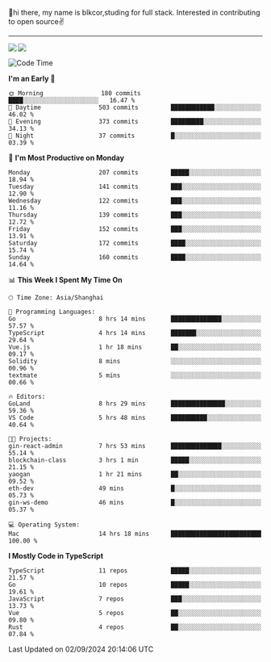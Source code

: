 👋hi there, my name is blkcor,studing for full stack.
Interested in contributing to open source✌️

<hr/>

![](https://github-readme-stats.vercel.app/api?username=blkcor)
<a href="https://github.com/blkcor/github-readme-stats">
    <img align="left" src="https://github-readme-stats.vercel.app/api/top-langs/?username=blkcor&hide=jupyter%20notebook,shaderlab,tex,c%23&langs_count=9" />
</a>


<!--START_SECTION:waka-->
![Code Time](http://img.shields.io/badge/Code%20Time-1%2C313%20hrs%2046%20mins-blue)

**I'm an Early 🐤** 

```text
🌞 Morning                180 commits         ████░░░░░░░░░░░░░░░░░░░░░   16.47 % 
🌆 Daytime                503 commits         ████████████░░░░░░░░░░░░░   46.02 % 
🌃 Evening                373 commits         █████████░░░░░░░░░░░░░░░░   34.13 % 
🌙 Night                  37 commits          █░░░░░░░░░░░░░░░░░░░░░░░░   03.39 % 
```
📅 **I'm Most Productive on Monday** 

```text
Monday                   207 commits         █████░░░░░░░░░░░░░░░░░░░░   18.94 % 
Tuesday                  141 commits         ███░░░░░░░░░░░░░░░░░░░░░░   12.90 % 
Wednesday                122 commits         ███░░░░░░░░░░░░░░░░░░░░░░   11.16 % 
Thursday                 139 commits         ███░░░░░░░░░░░░░░░░░░░░░░   12.72 % 
Friday                   152 commits         ███░░░░░░░░░░░░░░░░░░░░░░   13.91 % 
Saturday                 172 commits         ████░░░░░░░░░░░░░░░░░░░░░   15.74 % 
Sunday                   160 commits         ████░░░░░░░░░░░░░░░░░░░░░   14.64 % 
```


📊 **This Week I Spent My Time On** 

```text
🕑︎ Time Zone: Asia/Shanghai

💬 Programming Languages: 
Go                       8 hrs 14 mins       ██████████████░░░░░░░░░░░   57.57 % 
TypeScript               4 hrs 14 mins       ███████░░░░░░░░░░░░░░░░░░   29.64 % 
Vue.js                   1 hr 18 mins        ██░░░░░░░░░░░░░░░░░░░░░░░   09.17 % 
Solidity                 8 mins              ░░░░░░░░░░░░░░░░░░░░░░░░░   00.96 % 
textmate                 5 mins              ░░░░░░░░░░░░░░░░░░░░░░░░░   00.66 % 

🔥 Editors: 
GoLand                   8 hrs 29 mins       ███████████████░░░░░░░░░░   59.36 % 
VS Code                  5 hrs 48 mins       ██████████░░░░░░░░░░░░░░░   40.64 % 

🐱‍💻 Projects: 
gin-react-admin          7 hrs 53 mins       ██████████████░░░░░░░░░░░   55.14 % 
blockchain-class         3 hrs 1 min         █████░░░░░░░░░░░░░░░░░░░░   21.15 % 
yaogan                   1 hr 21 mins        ██░░░░░░░░░░░░░░░░░░░░░░░   09.52 % 
eth-dev                  49 mins             █░░░░░░░░░░░░░░░░░░░░░░░░   05.73 % 
gin-ws-demo              46 mins             █░░░░░░░░░░░░░░░░░░░░░░░░   05.37 % 

💻 Operating System: 
Mac                      14 hrs 18 mins      █████████████████████████   100.00 % 
```

**I Mostly Code in TypeScript** 

```text
TypeScript               11 repos            █████░░░░░░░░░░░░░░░░░░░░   21.57 % 
Go                       10 repos            █████░░░░░░░░░░░░░░░░░░░░   19.61 % 
JavaScript               7 repos             ███░░░░░░░░░░░░░░░░░░░░░░   13.73 % 
Vue                      5 repos             ██░░░░░░░░░░░░░░░░░░░░░░░   09.80 % 
Rust                     4 repos             ██░░░░░░░░░░░░░░░░░░░░░░░   07.84 % 
```




 Last Updated on 02/09/2024 20:14:06 UTC
<!--END_SECTION:waka-->


